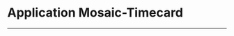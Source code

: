 # Application Mosaic-Timecard

<!-- 

https://opencomputeproject.github.io/Time-Appliance-Project/docs/time-card/usage

-->

---